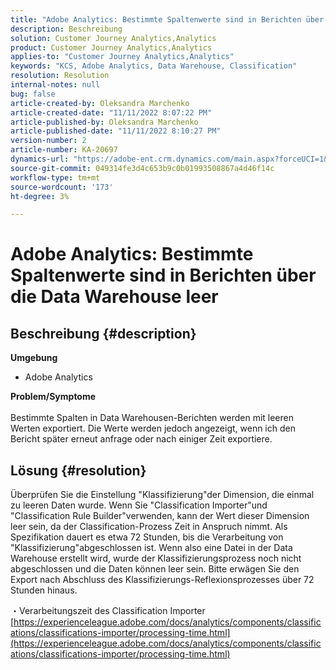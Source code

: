 ```yaml
---
title: "Adobe Analytics: Bestimmte Spaltenwerte sind in Berichten über die Data Warehouse leer."
description: Beschreibung
solution: Customer Journey Analytics,Analytics
product: Customer Journey Analytics,Analytics
applies-to: "Customer Journey Analytics,Analytics"
keywords: "KCS, Adobe Analytics, Data Warehouse, Classification"
resolution: Resolution
internal-notes: null
bug: false
article-created-by: Oleksandra Marchenko
article-created-date: "11/11/2022 8:07:22 PM"
article-published-by: Oleksandra Marchenko
article-published-date: "11/11/2022 8:10:27 PM"
version-number: 2
article-number: KA-20697
dynamics-url: "https://adobe-ent.crm.dynamics.com/main.aspx?forceUCI=1&pagetype=entityrecord&etn=knowledgearticle&id=5c36da70-fc61-ed11-9561-6045bd006b25"
source-git-commit: 049314fe3d4c653b9c0b01993508867a4d46f14c
workflow-type: tm+mt
source-wordcount: '173'
ht-degree: 3%

---
```


# Adobe Analytics: Bestimmte Spaltenwerte sind in Berichten über die Data Warehouse leer

## Beschreibung {#description}

<b>Umgebung</b>
- Adobe Analytics

<b>Problem/Symptome</b><br> <br>Bestimmte Spalten in Data Warehousen-Berichten werden mit leeren Werten exportiert. Die Werte werden jedoch angezeigt, wenn ich den Bericht später erneut anfrage oder nach einiger Zeit exportiere.

## Lösung {#resolution}


Überprüfen Sie die Einstellung &quot;Klassifizierung&quot;der Dimension, die einmal zu leeren Daten wurde. Wenn Sie &quot;Classification Importer&quot;und &quot;Classification Rule Builder&quot;verwenden, kann der Wert dieser Dimension leer sein, da der Classification-Prozess Zeit in Anspruch nimmt. Als Spezifikation dauert es etwa 72 Stunden, bis die Verarbeitung von &quot;Klassifizierung&quot;abgeschlossen ist. Wenn also eine Datei in der Data Warehouse erstellt wird, wurde der Klassifizierungsprozess noch nicht abgeschlossen und die Daten können leer sein. Bitte erwägen Sie den Export nach Abschluss des Klassifizierungs-Reflexionsprozesses über 72 Stunden hinaus.

・Verarbeitungszeit des Classification Importer
[https://experienceleague.adobe.com/docs/analytics/components/classifications/classifications-importer/processing-time.html](https://experienceleague.adobe.com/docs/analytics/components/classifications/classifications-importer/processing-time.html)
